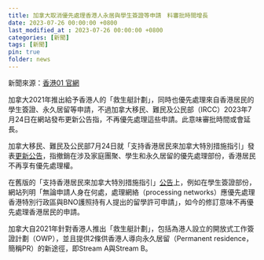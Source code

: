 ```yaml
---
title: 加拿大取消優先處理香港人永居與學生簽證等申請　料審批時間增長
date: 2023-07-26 00:00:00 +0800
last_modified_at : 2023-07-26 00:00:00 +0800
categories: [新聞]
tags: [新聞]
pin: true
folder: news
---
```


新聞來源：[香港01 官網](https://www.hk01.com/article/923404?utm_source=01articlecopy&utm_medium=referral)

加拿大2021年推出給予香港人的「救生艇計劃」，同時也優先處理來自香港居民的學生簽證、永久居留等申請，不過加拿大移民、難民及公民部（IRCC）2023年7月24日在網站發布更新公告指，不再優先處理這些申請。此意味審批時間或會延長。

加拿大移民、難民及公民部7月24日就「支持香港居民來加拿大特別措施指引」發表[更新公告](https://www.canada.ca/en/immigration-refugees-citizenship/corporate/publications-manuals/operational-bulletins-manuals/updates/2023-special-measures-hong-kong.html)，指撤銷在涉及家庭團聚、學生和永久居留的優先處理部份，香港居民不再享有優先處理權。

在舊版的「支持香港居民來加拿大特別措施指引」[公告](https://web.archive.org/web/20230603150807/https://www.canada.ca/en/immigration-refugees-citizenship/corporate/publications-manuals/operational-bulletins-manuals/service-delivery/hong-kong.html)上，例如在學生簽證部份，網站列明「無論申請人身在何處，處理網絡（processing networks）應優先處理香港特別行政區與BNO護照持有人提出的留學許可申請」，如今的修訂意味不再優先處理香港居民的申請。

加拿大自2021年針對香港人推出「救生艇計劃」，包括為港人設立的開放式工作簽證計劃（OWP），並且提供2條供香港人導向永久居留（Permanent residence，簡稱PR）的新途徑，即Stream A與Stream B。
